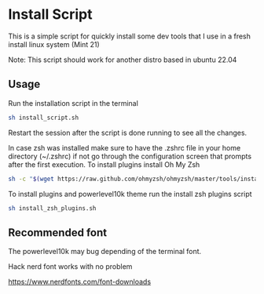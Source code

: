 
# Install Script

This is a simple script for quickly install some dev tools that I use in a fresh install linux system (Mint 21)

Note: This script should work for another distro based in ubuntu 22.04

## Usage

Run the installation script in the terminal

```bash
sh install_script.sh
```

Restart the session after the script is done running to see all the changes.

In case zsh was installed make sure to have the .zshrc file in your home directory (~/.zshrc) if not go through the configuration screen that prompts after the first execution. 
To install plugins install Oh My Zsh
```bash
sh -c "$(wget https://raw.github.com/ohmyzsh/ohmyzsh/master/tools/install.sh -O -)"
```
To install plugins and powerlevel10k theme run the install zsh plugins script

```bash
sh install_zsh_plugins.sh
```

## Recommended font

The powerlevel10k may bug depending of the terminal font.

Hack nerd font works with no problem

https://www.nerdfonts.com/font-downloads

